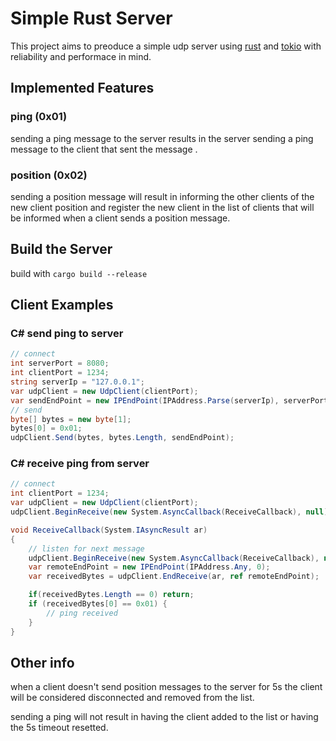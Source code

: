 # Simple Rust Server

This project aims to preoduce a simple udp server using [rust](https://www.rust-lang.org) and [tokio](https://tokio.rs/) with reliability and performace in mind.

## Implemented Features

### ping (0x01)
sending a ping message to the server results in the server sending a ping message to the client that sent the message .

### position (0x02)
sending a position message will result in informing the other clients of the new client position and register the new client in the list of clients that will be informed when a client sends a position message.

## Build the Server
build with `cargo build --release`

## Client Examples

### C# send ping to server
``` C#
// connect
int serverPort = 8080;
int clientPort = 1234;
string serverIp = "127.0.0.1";
var udpClient = new UdpClient(clientPort);
var sendEndPoint = new IPEndPoint(IPAddress.Parse(serverIp), serverPort);
// send
byte[] bytes = new byte[1];
bytes[0] = 0x01;
udpClient.Send(bytes, bytes.Length, sendEndPoint);
```

### C# receive ping from server
``` C#
// connect
int clientPort = 1234;
var udpClient = new UdpClient(clientPort);
udpClient.BeginReceive(new System.AsyncCallback(ReceiveCallback), null);

void ReceiveCallback(System.IAsyncResult ar)
{
    // listen for next message
    udpClient.BeginReceive(new System.AsyncCallback(ReceiveCallback), null);
    var remoteEndPoint = new IPEndPoint(IPAddress.Any, 0);
    var receivedBytes = udpClient.EndReceive(ar, ref remoteEndPoint);

    if(receivedBytes.Length == 0) return;
    if (receivedBytes[0] == 0x01) {
        // ping received
    }
}
```

## Other info
when a client doesn't send position messages to the server for 5s the client will be considered disconnected and removed from the list.

sending a ping will not result in having the client added to the list or having the 5s timeout resetted.